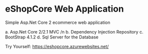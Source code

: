 # eShopCore Web Application
Simple Asp.Net Core 2 ecommerce web application


a.  Asp.Net Core 2/2.1 MVC /n
b.  Dependency Injection Repository
c.  BootStrap 4.1.2
d.  Sql Server for the Database

Try Yourself: https://eshopcore.azurewebsites.net/
